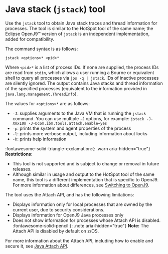 ﻿<!--
* Copyright (c) 2017, 2025 IBM Corp. and others
*
* This program and the accompanying materials are made
* available under the terms of the Eclipse Public License 2.0
* which accompanies this distribution and is available at
* https://www.eclipse.org/legal/epl-2.0/ or the Apache
* License, Version 2.0 which accompanies this distribution and
* is available at https://www.apache.org/licenses/LICENSE-2.0.
*
* This Source Code may also be made available under the
* following Secondary Licenses when the conditions for such
* availability set forth in the Eclipse Public License, v. 2.0
* are satisfied: GNU General Public License, version 2 with
* the GNU Classpath Exception [1] and GNU General Public
* License, version 2 with the OpenJDK Assembly Exception [2].
*
* [1] https://www.gnu.org/software/classpath/license.html
* [2] https://openjdk.org/legal/assembly-exception.html
*
* SPDX-License-Identifier: EPL-2.0 OR Apache-2.0 OR GPL-2.0-only WITH Classpath-exception-2.0 OR GPL-2.0-only WITH OpenJDK-assembly-exception-1.0
-->

# Java stack (`jstack`) tool

Use the `jstack` tool to obtain Java stack traces and thread information for processes. The tool is similar to the HotSpot tool of the same name; the Eclipse OpenJ9&trade; version of `jstack` is an independent implementation, added for compatibility.

The command syntax is as follows:

    jstack <options>* <pid>*

Where `<pid>*` is a list of process IDs. If none are supplied, the process IDs are read from `stdin`, which allows a user running a Bourne or equivalent shell to query all processes via `jps -q | jstack`. IDs of inactive processes are silently ignored. The output contains Java stacks and thread information of the specified processes (equivalent to the information provided in `java.lang.management.ThreadInfo`).

The values for `<options>*` are as follows:

- `-J`: supplies arguments to the Java VM that is running the `jstack` command. You can use multiple `-J` options, for example: `jstack -J-Xmx10m -J-Dcom.ibm.tools.attach.enable=yes`
- `-p`: prints the system and agent properties of the process
- `-l`: prints more verbose output, including information about locks
- `-h`: prints help information


:fontawesome-solid-triangle-exclamation:{: .warn aria-hidden="true"} **Restrictions:**

- This tool is not supported and is subject to change or removal in future releases.
- Although similar in usage and output to the HotSpot tool of the same name, this tool is a different implementation that is specific to OpenJ9. For more information about differences, see [Switching to OpenJ9](tool_migration.md).

The tool uses the Attach API, and has the following limitations:

- Displays information only for local processes that are owned by the current user, due to security considerations.
- Displays information for OpenJ9 Java processes only
- Does not show information for processes whose Attach API is disabled. :fontawesome-solid-pencil:{: .note aria-hidden="true"} **Note:** The Attach API is disabled by default on z/OS.

For more information about the Attach API, including how to enable and secure it, see [Java Attach API](attachapi.md).

<!-- ==== END OF TOPIC ==== tool_jstack.md ==== -->
